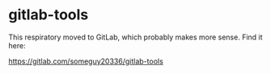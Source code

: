 # gitlab-tools

This respiratory moved to GitLab, which probably makes more sense.  Find it here:

https://gitlab.com/someguy20336/gitlab-tools
